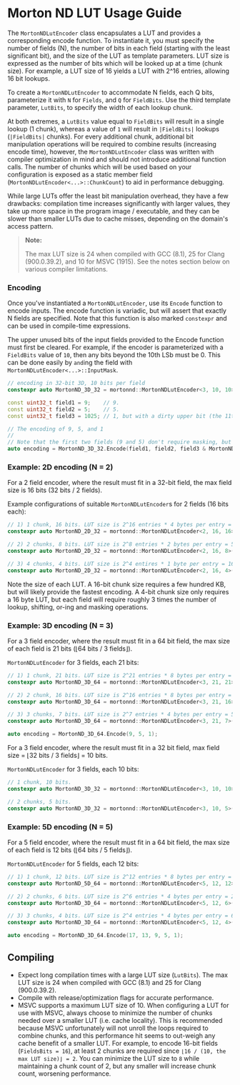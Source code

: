 # Morton ND LUT Usage Guide
The `MortonNDLutEncoder` class encapsulates a LUT and provides a corresponding encode function. To instantiate it, you must specify the number of fields (N), the number of bits in each field (starting with the least significant bit), and the size of the LUT as template parameters. LUT size is expressed as the number of bits which will be looked up at a time (chunk size). For example, a LUT size of 16 yields a LUT with 2^16 entries, allowing 16 bit lookups.

To create a `MortonNDLutEncoder` to accommodate N fields, each Q bits, parameterize it with `N` for `Fields`,  and `Q` for `FieldBits`. Use the third template parameter, `LutBits`, to specify the width of each lookup chunk.

At both extremes, a  `LutBits` value equal to `FieldBits` will result in a single lookup (1 chunk), whereas a value of `1` will result in `|FieldBits|` lookups (`|FieldBits|` chunks). For every additional chunk, additional bit manipulation operations will be required to combine results (increasing encode time), however, the `MortonNDLutEncoder` class was written with compiler optimization in mind and should not introduce additional function calls. The number of chunks which will be used based on your configuration is exposed as a static member field (`MortonNDLutEncoder<...>::ChunkCount`) to aid in performance debugging.

While large LUTs offer the least bit manipulation overhead, they have a few drawbacks: compilation time increases significantly with larger values, they take up more space in the program image / executable, and they can be slower than smaller LUTs due to cache misses, depending on the domain's access pattern.

<blockquote>
<b>Note:</b></p>
The max LUT size is 24 when compiled with GCC (8.1), 25 for Clang (900.0.39.2), and 10 for MSVC (1915). See the notes section below on various compiler limitations.
</blockquote>

### Encoding
Once you've instantiated a `MortonNDLutEncoder`, use its `Encode` function to encode inputs. The encode function is variadic, but will assert that exactly N fields are specified. Note that this function is also marked `constexpr` and can be used in compile-time expressions.

The upper unused bits of the input fields provided to the Encode function must first be cleared. For example, if the encoder is parameterized with a `FieldBits` value of `10`, then any bits beyond the 10th LSb must be 0. This can be done easily by `and`ing the field with `MortonNDLutEncoder<...>::InputMask`.

```c++
// encoding in 32-bit 3D, 10 bits per field
constexpr auto MortonND_3D_32 = mortonnd::MortonNDLutEncoder<3, 10, 10>();

const uint32_t field1 = 9;    // 9.
const uint32_t field2 = 5;    // 5.
const uint32_t field3 = 1025; // 1, but with a dirty upper bit (the 11th LSb is set).

// The encoding of 9, 5, and 1
// 
// Note that the first two fields (9 and 5) don't require masking, but field3 (1) does since an upper unused bit is set.
auto encoding = MortonND_3D_32.Encode(field1, field2, field3 & MortonND_3D_32::InputMask);
```

### Example: 2D encoding (N = 2)
For a 2 field encoder, where the result must fit in a 32-bit field, the max field size is 16 bits (32 bits / 2 fields).

Example configurations of suitable `MortonNDLutEncoder`s for 2 fields (16 bits each):

```c++
// 1) 1 chunk, 16 bits. LUT size is 2^16 entries * 4 bytes per entry = 262.144 KB
constexpr auto MortonND_2D_32 = mortonnd::MortonNDLutEncoder<2, 16, 16>();

// 2) 2 chunks, 8 bits. LUT size is 2^8 entries * 2 bytes per entry = 512 bytes
constexpr auto MortonND_2D_32 = mortonnd::MortonNDLutEncoder<2, 16, 8>();

// 3) 4 chunks, 4 bits. LUT size is 2^4 entires * 1 byte per entry = 16 bytes
constexpr auto MortonND_2D_32 = mortonnd::MortonNDLutEncoder<2, 16, 4>();
```

Note the size of each LUT. A 16-bit chunk size requires a few hundred KB, but will likely provide the fastest encoding. A 4-bit chunk size only requires a 16 byte LUT, but each field will require roughly 3 times the number of lookup, shifting, or-ing and masking operations.

### Example: 3D encoding (N = 3)
For a 3 field encoder, where the result must fit in a 64 bit field, the max size of each field is 21 bits (⌊64 bits / 3 fields⌋).

`MortonNDLutEncoder` for 3 fields, each 21 bits:

```c++
// 1) 1 chunk, 21 bits. LUT size is 2^21 entries * 8 bytes per entry = 16.777216 MB
constexpr auto MortonND_3D_64 = mortonnd::MortonNDLutEncoder<3, 21, 21>();

// 2) 2 chunk, 16 bits. LUT size is 2^16 entries * 8 bytes per entry = 524.288 KB
constexpr auto MortonND_3D_64 = mortonnd::MortonNDLutEncoder<3, 21, 16>();

// 3) 3 chunks, 7 bits. LUT size is 2^7 entries * 4 bytes per entry = 512 bytes
constexpr auto MortonND_3D_64 = mortonnd::MortonNDLutEncoder<3, 21, 7>();

auto encoding = MortonND_3D_64.Encode(9, 5, 1);
```

For a 3 field encoder, where the result must fit in a 32 bit field, max field size = ⌊32 bits / 3 fields⌋ = 10 bits.

`MortonNDLutEncoder` for 3 fields, each 10 bits:

```c++
// 1 chunk, 10 bits.
constexpr auto MortonND_3D_32 = mortonnd::MortonNDLutEncoder<3, 10, 10>();

// 2 chunks, 5 bits.
constexpr auto MortonND_3D_32 = mortonnd::MortonNDLutEncoder<3, 10, 5>();
```

### Example: 5D encoding (N = 5)
For a 5 field encoder, where the result must fit in a 64 bit field, the max size of each field is 12 bits (⌊64 bits / 5 fields⌋).

`MortonNDLutEncoder` for 5 fields, each 12 bits:

```c++
// 1) 1 chunk, 12 bits. LUT size is 2^12 entries * 8 bytes per entry = 32.768 KB
constexpr auto MortonND_5D_64 = mortonnd::MortonNDLutEncoder<5, 12, 12>();

// 2) 2 chunks, 6 bits. LUT size is 2^6 entries * 4 bytes per entry = 256 bytes
constexpr auto MortonND_3D_64 = mortonnd::MortonNDLutEncoder<5, 12, 6>();

// 3) 3 chunks, 4 bits. LUT size is 2^4 entries * 4 bytes per entry = 64 bytes
constexpr auto MortonND_3D_64 = mortonnd::MortonNDLutEncoder<5, 12, 4>();

auto encoding = MortonND_3D_64.Encode(17, 13, 9, 5, 1);
```

## Compiling
* Expect long compilation times with a large LUT size (`LutBits`). The max LUT size is 24 when compiled with GCC (8.1) and 25 for Clang (900.0.39.2).
* Compile with release/optimization flags for accurate performance.
* MSVC supports a maximum LUT size of 10. When configuring a LUT for use with MSVC, always choose to minimize the number of chunks needed over a smaller LUT (i.e. cache locality). This is recommended because MSVC unfortunately will not unroll the loops required to combine chunks, and this performance hit seems to out-weigh any cache benefit of a smaller LUT. For example, to encode 16-bit fields (`FieldsBits = 16`), at least 2 chunks are required since `⌊16 / (10, the max LUT size)⌋ = 2`. You can minimize the LUT size to `8` while maintaining a chunk count of 2, but any smaller will increase chunk count, worsening performance.
